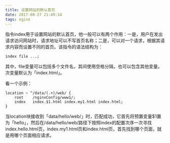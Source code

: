 ```yaml
---
title: 设置网站的默认首页
date: 2017-08-27 21:49:14
tags: nginx
---
```

指令index用于设置网站的默认首页，他一般可以有两个作用：一是，用户在发出请求访问网站时，请求地址可以不写首页名称；二是，可以对一个请求，根据其请求内容而设置不同的首页。该指令的语法结构为：

```
index file ...;
```

<!-- more -->

其中，file变量可以包括多个文件名，其间使用空格分隔，也可以包含其他变量。次变量默认为「index.html」。

看一个示例：

```
location ~ ^/data/(.+)/web/ {
    root    /nginxConfig/www1/;
    index   index.$1.html index.my1.html index.html;
}
```

当location块接收到「data/hello/web/」时，匹配成功，它首先将预置变量$1置为「hello」，然后在/data/hello/web/路径下按照index的配置次序一次寻找index.hello.html页，index.my1.html页和index.html页，首先找到哪个页面，就是用哪个页面相应请求。
